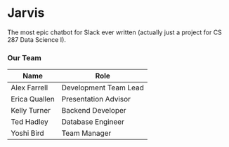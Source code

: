 # Jarvis
The most epic chatbot for Slack ever written (actually just a project for CS 287 Data Science I).

### Our Team
| Name          | Role                  |
|---------------|-----------------------|
| Alex Farrell  | Development Team Lead |
| Erica Quallen | Presentation Advisor  |
| Kelly Turner  | Backend Developer     |
| Ted Hadley    | Database Engineer     |
| Yoshi Bird    | Team Manager          |
